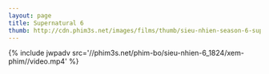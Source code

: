 ```yaml
---
layout: page
title: Supernatural 6
thumb: http://cdn.phim3s.net/images/films/thumb/sieu-nhien-season-6-supernatural-2010.jpg
---
```

{% include jwpadv src='//phim3s.net/phim-bo/sieu-nhien-6_1824/xem-phim//video.mp4' %}